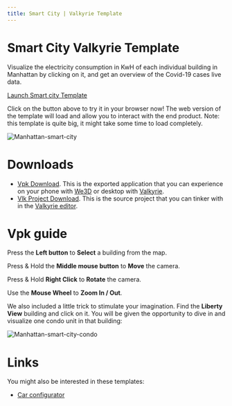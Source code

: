 ```yaml
---
title: Smart City | Valkyrie Template
---
```


# Smart City Valkyrie Template

Visualize the electricity consumption in KwH of each individual building in Manhattan by clicking on it, and get an overview of the Covid-19 cases live data.

<a class="btn btn-primary umami--click--bt_launch_smartcity_template" href="/vlk/samples/smart-cities/ManhattanProject-Beta.vpk">Launch Smart city Template</a>

Click on the button above to try it in your browser now! The web version of the template will load and allow you to interact with the end product. Note: this template is quite big, it might take some time to load completely.

![Manhattan-smart-city](https://cdn2.talansoft.com/ftp/img/tutorial_sample_images/Manhattan_smart-city.jpg)

# Downloads

- [Vpk Download](https://cdn2.talansoft.com/ftp/samples/ManhattanProject-Beta.vpk). This is the exported application that you can experience on your phone with [We3D](/vlk/downloads#we3d) or desktop with [Valkyrie](/vlk/downloads#vlk).
- [Vlk Project Download](https://cdn2.talansoft.com/ftp/samples/ManhattanProject-Beta.zip). This is the source project that you can tinker with in the [Valkyrie editor](/vlk/downloads#vlk).

# Vpk guide

Press the **Left button** to **Select** a building from the map.

Press & Hold the **Middle mouse button** to **Move** the camera.

Press & Hold **Right Click** to **Rotate** the camera.

Use the **Mouse Wheel** to **Zoom In / Out**.

We also included a little trick to stimulate your imagination. Find the **Liberty View** building and click on it. You will be given the opportunity to dive in and visualize one condo unit in that building:

![Manhattan-smart-city-condo](https://cdn2.talansoft.com/ftp/img/tutorial_sample_images/Manhattan_condo.jpg)

# Links

You might also be interested in these templates:
- [Car configurator](./car-configurator)
